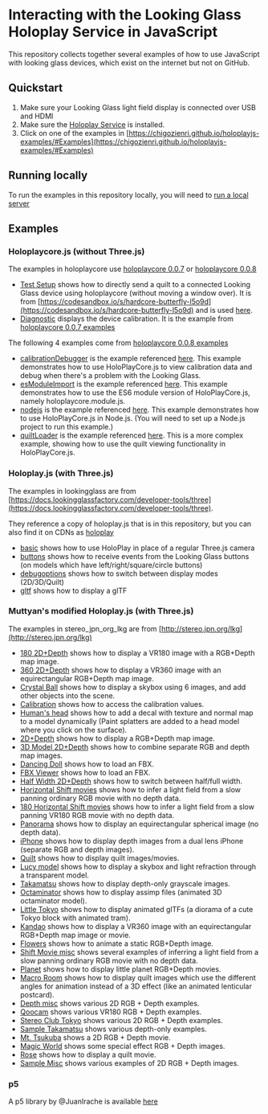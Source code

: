 # Interacting with the Looking Glass Holoplay Service in JavaScript
This repository collects together several examples of how to use JavaScript with looking glass devices, which exist on the internet but not on GitHub.

## Quickstart
1. Make sure your Looking Glass light field display is connected over USB and HDMI
2. Make sure the [Holoplay Service](https://docs.lookingglassfactory.com/getting-started/holoplay-service#holoplay-service) is installed.
3. Click on one of the examples in [https://chigozienri.github.io/holoplayjs-examples/#Examples](https://chigozienri.github.io/holoplayjs-examples/#Examples)

## Running locally
To run the examples in this repository locally, you will need to [run a local server](https://docs.lookingglassfactory.com/developer-tools/three/localserver)


## Examples
### Holoplaycore.js (without Three.js)
The examples in holoplaycore use [holoplaycore 0.0.7](https://unpkg.com/holoplay-core@0.0.7/) or [holoplaycore 0.0.8](https://unpkg.com/holoplay-core@0.0.8/)
- [Test Setup](holoplaycore/senddirect/index.html) shows how to directly send a quilt to a connected Looking Glass device using holoplaycore (without moving a window over). It is from [https://codesandbox.io/s/hardcore-butterfly-l5o9d](https://codesandbox.io/s/hardcore-butterfly-l5o9d) and is used [here](https://docs.lookingglassfactory.com/getting-started/portrait#test-your-setup).
- [Diagnostic](holoplaycore/diagnostic/index.html) displays the device calibration. It is the example from [holoplaycore 0.0.7 examples](https://unpkg.com/holoplay-core@0.0.7/examples/)

The following 4 examples come from [holoplaycore 0.0.8 examples](https://unpkg.com/holoplay-core@0.0.8/examples/)
- [calibrationDebugger](holoplaycore/0.0.8/calibrationDebugger/index.html) is the example referenced [here](https://docs.lookingglassfactory.com/holoplay-core/holoplaycorejs/api/examples#calibrationdebugger). This example demonstrates how to use HoloPlayCore.js to view calibration data and debug when there's a problem with the Looking Glass.
- [esModuleImport](holoplaycore/0.0.8/esModuleImport/index.html) is the example referenced [here](https://docs.lookingglassfactory.com/holoplay-core/holoplaycorejs/api/examples#esmoduleimport). This example demonstrates how to use the ES6 module version of HoloPlayCore.js, namely holoplaycore.module.js.
- [nodejs](holoplaycore/0.0.8/nodejs/main.js) is the example referenced [here](https://docs.lookingglassfactory.com/holoplay-core/holoplaycorejs/api/examples#nodejs). This example demonstrates how to use HoloPlayCore.js in Node.js. (You will need to set up a Node.js project to run this example.)
- [quiltLoader](holoplaycore/0.0.8/quiltLoader/index.html) is the example referenced [here](https://docs.lookingglassfactory.com/holoplay-core/holoplaycorejs/api/examples#quiltLoader). This is a more complex example, showing how to use the quilt viewing functionality in HoloPlayCore.js.

### Holoplay.js (with Three.js)
The examples in lookingglass are from [https://docs.lookingglassfactory.com/developer-tools/three](https://docs.lookingglassfactory.com/developer-tools/three).

They reference a copy of holoplay.js that is in this repository, but you can also find it on CDNs as [holoplay](https://unpkg.com/holoplay/)
- [basic](lookingglass/examples/basic) shows how to use HoloPlay in place of a regular Three.js camera
- [buttons](lookingglass/examples/buttons) shows how to receive events from the Looking Glass buttons (on models which have left/right/square/circle buttons)
- [debugoptions](lookingglass/examples/debugobptions) shows how to switch between display modes (2D/3D/Quilt)
- [gltf](lookingglass/examples/gltf) shows how to display a glTF

### Muttyan's modified Holoplay.js (with Three.js)
The examples in stereo_jpn_org_lkg are from [http://stereo.jpn.org/lkg](http://stereo.jpn.org/lkg)

- [180 2D+Depth](stereo_jpn_org_lkg/180/180e.html) shows how to display a VR180 image with a RGB+Depth map image.
- [360 2D+Depth](stereo_jpn_org_lkg/360/360e.html) shows how to display a VR360 image with an equirectangular RGB+Depth map image.
- [Crystal Ball](stereo_jpn_org_lkg/ball/ball.html) shows how to display a skybox using 6 images, and add other objects into the scene.
- [Calibration](stereo_jpn_org_lkg/carib/index.html) shows how to access the calibration values.
- [Human's head](stereo_jpn_org_lkg/decals/decals.html) shows how to add a decal with texture and normal map to a model dynamically (Paint splatters are added to a head model where you click on the surface).
- [2D+Depth](stereo_jpn_org_lkg/depth/depthe.html) shows how to display a RGB+Depth map image.
- [3D Model 2D+Depth](stereo_jpn_org_lkg/depth3d/depth3de.html) shows how to combine separate RGB and depth map images.
- [Dancing Doll](stereo_jpn_org_lkg/fbx/fbx.html) shows how to load an FBX.
- [FBX Viewer](stereo_jpn_org_lkg/fbxviewer/fbxviewer.html) shows how to load an FBX.
- [Half Width 2D+Depth](stereo_jpn_org_lkg/hwdepth/depthe.html) shows how to switch between half/full width.
- [Horizontal Shift movies](stereo_jpn_org_lkg/ido/idoe.html) shows how to infer a light field from a slow panning ordinary RGB movie with no depth data.
- [180 Horizontal Shift movies](stereo_jpn_org_lkg/ido180/ido180e.html) shows how to infer a light field from a slow panning VR180 RGB movie with no depth data.
- [Panorama](stereo_jpn_org_lkg/pano/pano.html) shows how to display an equirectangular spherical image (no depth data).
- [iPhone](stereo_jpn_org_lkg/portrait/portraite.html) shows how to display depth images from a dual lens iPhone (separate RGB and depth images).
- [Quilt](stereo_jpn_org_lkg/quilt/Quilte.html) shows how to display quilt images/movies.
- [Lucy model](stereo_jpn_org_lkg/refraction/refraction.html) shows how to display a skybox and light refraction through a transparent model.
- [Takamatsu](stereo_jpn_org_lkg/takamatsu/takamatsue.html) shows how to display depth-only grayscale images.
- [Octaminator](stereo_jpn_org_lkg/tako/assimp.html) shows how to display assimp files (animated 3D octaminator model).
- [Little Tokyo](stereo_jpn_org_lkg/tokyo/tokyo.html) shows how to display animated glTFs (a diorama of a cute Tokyo block with animated tram).
- [Kandao](stereo_jpn_org_lkg/sample/360/index.html) shows how to display a VR360 image with an equirectangular RGB+Depth map image or movie.
- [Flowers](stereo_jpn_org_lkg/sample/flower/flower.html) shows how to animate a static RGB+Depth image.
- [Shift Movie misc](stereo_jpn_org_lkg/sample/ido/index.html) shows several examples of inferring a light field from a slow panning ordinary RGB movie with no depth data.
- [Planet](stereo_jpn_org_lkg/sample/littlep/index.html) shows how to display little planet RGB+Depth movies.
- [Macro Room](stereo_jpn_org_lkg/sample/macro/index.html) shows how to display quilt images which use the different angles for animation instead of a 3D effect (like an animated lenticular postcard).
- [Depth misc](stereo_jpn_org_lkg/sample/misc/misc.html) shows various 2D RGB + Depth examples.
- [Qoocam](stereo_jpn_org_lkg/sample/qoocam/index.html) shows various VR180 RGB + Depth examples.
- [Stereo Club Tokyo](stereo_jpn_org_lkg/sample/sct/index.html) shows various 2D RGB + Depth examples.
- [Sample Takamatsu](stereo_jpn_org_lkg/sample/takamatsu/index.html) shows various depth-only examples.
- [Mt. Tsukuba](stereo_jpn_org_lkg/sample/tsukuba/index.html) shows a 2D RGB + Depth movie.
- [Magic World](stereo_jpn_org_lkg/sample/magic.html) shows some special effect RGB + Depth images.
- [Rose](stereo_jpn_org_lkg/sample/movie.html) shows how to display a quilt movie.
- [Sample Misc](stereo_jpn_org_lkg/sample/sshow.html) shows various examples of 2D RGB + Depth images.

### p5
A p5 library by @JuanIrache is available [here](https://github.com/JuanIrache/p5-holoplay)
